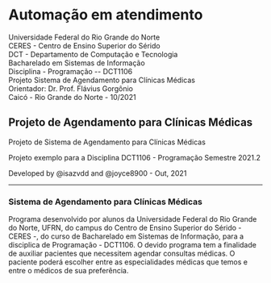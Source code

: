 # Automação em atendimento

Universidade Federal do Rio Grande do Norte <br>
CERES - Centro de Ensino Superior do Sérido <br>
DCT - Departamento de Computação e Tecnologia <br>
Bacharelado em Sistemas de Informação <br>
Disciplina - Programação -- DCT1106 <br>
Projeto Sistema de Agendamento para Clínicas Médicas <br>
Orientador: Dr. Prof. Flávius Gorgônio <br>
Caicó - Rio Grande do Norte - 10/2021 <br>

## Projeto de Agendamento para Clínicas Médicas

Projeto de Sistema de Agendamento para Clínicas Médicas

Projeto exemplo para a Disciplina DCT1106 - Programação
Semestre 2021.2

Developed by @isazvdd and @joyce8900 - Out, 2021

 <hr>

### Sistema de Agendamento para Clínicas Médicas

Programa desenvolvido por alunos da Universidade Federal do Rio Grande do Norte, UFRN, do campus do Centro de Ensino Superior do Sérido - CERES -, do curso de Bacharelado em Sistemas de Informação, para a disciplica de Programação - DCT1106. O devido programa tem a finalidade de auxiliar pacientes que necessitem agendar consultas médicas. O paciente poderá escolher entre as especialidades médicas que temos e entre o médicos de sua preferência.
